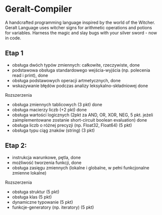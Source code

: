 # Geralt-Compiler
A handcrafted programming language inspired by the world of the Witcher. Geralt Language uses witcher signs for arithmetic operations and potions for variables. Harness the magic and slay bugs with your silver sword - now in code.

## Etap 1
* obsługa dwóch typów zmiennych: całkowite, rzeczywiste, done
* podstawowa obsługa standardowego wejścia-wyjścia (np. polecenia read i print), done
* obsługa podstawowych operacji artmetycznych, done
* wskazywanie błędów podczas analizy leksykalno-składniowej done

Rozszerzenia
* obsługa zmiennych tablicowych (3 pkt) done
* obsługa macierzy liczb (+2 pkt) done
* obsługa wartości logicznych (2pkt za AND, OR, XOR, NEG, 5 pkt. jeżeli zaimplementowane zostanie short-circuit boolean evaluation) done
* obsługa liczb o różnej precyzji (np. Float32, Float64) (5 pkt)
* obsługa typu ciąg znaków (string) (3 pkt)

## Etap 2:
* instrukcja warunkowe, pętla, done
* możliwość tworzenia funkcji, done 
* obsługa zasięgu zmiennych (lokalne i globalne, w pełni funkcjonalne zmienne lokalne)

Rozszerzenia
* obsługa struktur (5 pkt)
* obsługa klas (5 pkt)
* dynamiczne typowanie (5 pkt)
* funkcje-generatory (np. iteratory) (5 pkt)